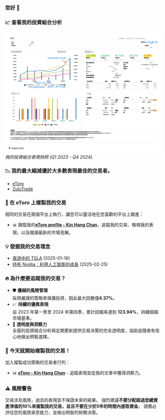 ### 您好 👋  

### 📈 查看我的投資組合分析  
![Portfolio Analysis](Kin_Hang_Chan_2022_Q4_2024_Q4_zh-TW-1.png)  
*我的投資組合表現快照 (Q1 2023 - Q4 2024).*  

### 📉 我的最大縮減優於大多數表現最佳的交易者。 
- [eToro](https://www.etoro.com/copytrader/)  
- [ZuluTrade](https://www.zulutrade.com/leaders)  

### 📌 在 eToro 上複製我的交易  
相同的交易在兩個平台上執行，讓您可以靈活地在您喜歡的平台上跟進：  
- 📊 跟蹤我的[**eToro profile - Kin Hang Chan**](https://www.etoro.com/people/thombert_chan)，追蹤我的交易、檢視我的表現，以及閱讀最新的市場見解。 

### 💡 發掘我的交易理念  
- [衰退中的 TSLA](https://www.tradingview.com/chart/TSLA/kSHKWM8K-TSLA-under-Recession/) (2025-01-16)
- [持有 Nvidia：利用人工智能的成長](Nvidia%2025-02-25.md) (2025-02-25)

### 🔥 為什麼要追蹤我的交易？ 
- 🛡️ **優越的風險管理**  
  採用嚴謹的策略來保護投資，因此最大回撤僅**4.37%**。 
- 📈 **持續的優異表現**  
  自 2023 年第一季至 2024 年第四季，累計回報率達到 **123.94%**，持續超越市場基準。 
- 🔎 **透明度與洞察力**  
  全面的投資組合分析與定期更新提供交易決策的完全透明度，協助追隨者有信心地做出明智選擇。 

### 🚀 今天就開始複製我的交易！ 
加入複製成功策略的交易者行列：  
- 📊 **[eToro - Kin Hang Chan](https://www.etoro.com/people/thombert_chan)** - 追蹤表現並從我的文章中獲得洞察力。 

### ⚠️ **風險警告**  
交易涉及風險，過去的表現並不保證未來的結果。 
強烈建議**不要分配超過您總資產淨值的10%**來複製我的交易，並且**不要在少於5年的時間內提取資金**。 
請務必評估您的風險承受能力，並做出明智的財務決策。 
